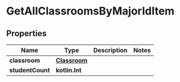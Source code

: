 
# GetAllClassroomsByMajorIdItem

## Properties
| Name | Type | Description | Notes |
| ------------ | ------------- | ------------- | ------------- |
| **classroom** | [**Classroom**](Classroom.md) |  |  |
| **studentCount** | **kotlin.Int** |  |  |



